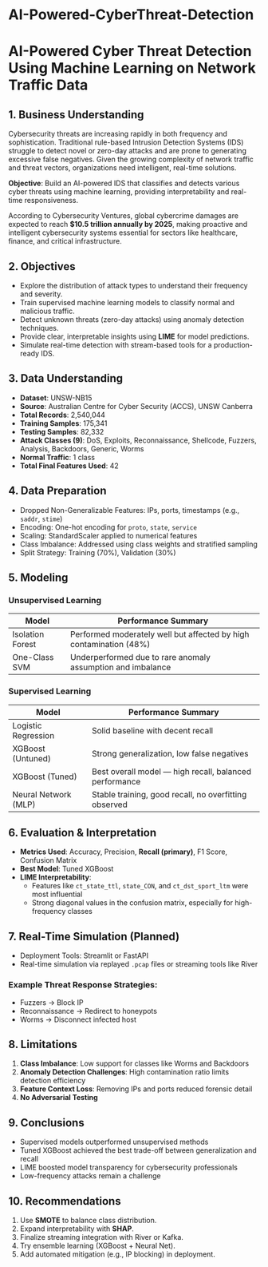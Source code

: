 # AI-Powered-CyberThreat-Detection
# AI-Powered Cyber Threat Detection Using Machine Learning on Network Traffic Data

## 1. Business Understanding

Cybersecurity threats are increasing rapidly in both frequency and sophistication. Traditional rule-based Intrusion Detection Systems (IDS) struggle to detect novel or zero-day attacks and are prone to generating excessive false negatives. Given the growing complexity of network traffic and threat vectors, organizations need intelligent, real-time solutions.

**Objective**: Build an AI-powered IDS that classifies and detects various cyber threats using machine learning, providing interpretability and real-time responsiveness.

According to Cybersecurity Ventures, global cybercrime damages are expected to reach **$10.5 trillion annually by 2025**, making proactive and intelligent cybersecurity systems essential for sectors like healthcare, finance, and critical infrastructure.

## 2. Objectives

- Explore the distribution of attack types to understand their frequency and severity.
- Train supervised machine learning models to classify normal and malicious traffic.
- Detect unknown threats (zero-day attacks) using anomaly detection techniques.
- Provide clear, interpretable insights using **LIME** for model predictions.
- Simulate real-time detection with stream-based tools for a production-ready IDS.

## 3. Data Understanding

- **Dataset**: UNSW-NB15
- **Source**: Australian Centre for Cyber Security (ACCS), UNSW Canberra
- **Total Records**: 2,540,044
- **Training Samples**: 175,341
- **Testing Samples**: 82,332
- **Attack Classes (9)**: DoS, Exploits, Reconnaissance, Shellcode, Fuzzers, Analysis, Backdoors, Generic, Worms
- **Normal Traffic**: 1 class
- **Total Final Features Used**: 42

## 4. Data Preparation

- Dropped Non-Generalizable Features: IPs, ports, timestamps (e.g., `saddr`, `stime`)
- Encoding: One-hot encoding for `proto`, `state`, `service`
- Scaling: StandardScaler applied to numerical features
- Class Imbalance: Addressed using class weights and stratified sampling
- Split Strategy: Training (70%), Validation (30%)

## 5. Modeling

### Unsupervised Learning

| Model              | Performance Summary |
|-------------------|---------------------|
| Isolation Forest  | Performed moderately well but affected by high contamination (48%) |
| One-Class SVM     | Underperformed due to rare anomaly assumption and imbalance |

### Supervised Learning

| Model              | Performance Summary |
|-------------------|---------------------|
| Logistic Regression | Solid baseline with decent recall |
| XGBoost (Untuned)   | Strong generalization, low false negatives |
| XGBoost (Tuned)     | Best overall model — high recall, balanced performance |
| Neural Network (MLP)| Stable training, good recall, no overfitting observed |

## 6. Evaluation & Interpretation

- **Metrics Used**: Accuracy, Precision, **Recall (primary)**, F1 Score, Confusion Matrix
- **Best Model**: Tuned XGBoost
- **LIME Interpretability**:
  - Features like `ct_state_ttl`, `state_CON`, and `ct_dst_sport_ltm` were most influential
  - Strong diagonal values in the confusion matrix, especially for high-frequency classes

## 7. Real-Time Simulation (Planned)

- Deployment Tools: Streamlit or FastAPI
- Real-time simulation via replayed `.pcap` files or streaming tools like River

### Example Threat Response Strategies:
- Fuzzers → Block IP
- Reconnaissance → Redirect to honeypots
- Worms → Disconnect infected host

## 8. Limitations

1. **Class Imbalance**: Low support for classes like Worms and Backdoors
2. **Anomaly Detection Challenges**: High contamination ratio limits detection efficiency
3. **Feature Context Loss**: Removing IPs and ports reduced forensic detail
4. **No Adversarial Testing**


## 9. Conclusions

- Supervised models outperformed unsupervised methods
- Tuned XGBoost achieved the best trade-off between generalization and recall
- LIME boosted model transparency for cybersecurity professionals
- Low-frequency attacks remain a challenge

## 10. Recommendations

1. Use **SMOTE** to balance class distribution.
2. Expand interpretability with **SHAP**.
3. Finalize streaming integration with River or Kafka.
4. Try ensemble learning (XGBoost + Neural Net).
5. Add automated mitigation (e.g., IP blocking) in deployment.
